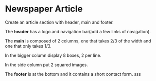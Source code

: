# Newspaper Article

Create an article section with header, main and footer.

The **header** has a logo and navigation bar(add a few links of navigation).

The **main** is composed of 2 columns, one that takes 2/3 of the width and one that only takes 1/3.

In the bigger column display 8 boxes, 2 per line.

In the side column put 2 squared images.

The **footer** is at the bottom and it contains a short contact form.
sss